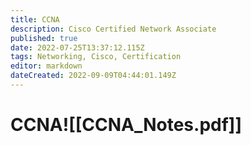 ```yaml
---
title: CCNA
description: Cisco Certified Network Associate
published: true
date: 2022-07-25T13:37:12.115Z
tags: Networking, Cisco, Certification
editor: markdown
dateCreated: 2022-09-09T04:44:01.149Z
---
```

# CCNA![[CCNA_Notes.pdf]]